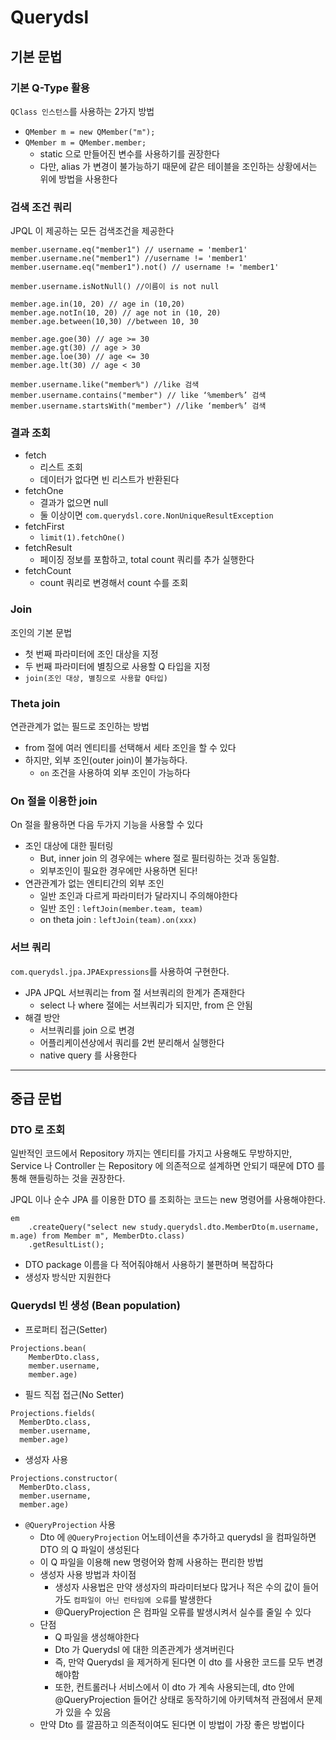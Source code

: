 # Querydsl

## 기본 문법

### 기본 Q-Type 활용

`QClass 인스턴스`를 사용하는 2가지 방법
- `QMember m = new QMember("m");`
- `QMember m = QMember.member;`
  - static 으로 만들어진 변수를 사용하기를 권장한다
  - 다만, alias 가 변경이 불가능하기 때문에 같은 테이블을 조인하는 상황에서는 위에 방법을 사용한다

### 검색 조건 쿼리

JPQL 이 제공하는 모든 검색조건을 제공한다
```
member.username.eq("member1") // username = 'member1'
member.username.ne("member1") //username != 'member1'
member.username.eq("member1").not() // username != 'member1'

member.username.isNotNull() //이름이 is not null

member.age.in(10, 20) // age in (10,20)
member.age.notIn(10, 20) // age not in (10, 20)
member.age.between(10,30) //between 10, 30

member.age.goe(30) // age >= 30
member.age.gt(30) // age > 30
member.age.loe(30) // age <= 30
member.age.lt(30) // age < 30

member.username.like("member%") //like 검색
member.username.contains("member") // like ‘%member%’ 검색
member.username.startsWith("member") //like ‘member%’ 검색
```

### 결과 조회

- fetch
  - 리스트 조회
  - 데이터가 없다면 빈 리스트가 반환된다
- fetchOne
  - 결과가 없으면 null
  - 둘 이상이면 `com.querydsl.core.NonUniqueResultException`
- fetchFirst
  - `limit(1).fetchOne()`
- fetchResult
  - 페이징 정보를 포함하고, total count 쿼리를 추가 실행한다
- fetchCount
  - count 쿼리로 변경해서 count 수를 조회

### Join

조인의 기본 문법

- 첫 번째 파라미터에 조인 대상을 지정
- 두 번째 파라미터에 별칭으로 사용할 Q 타입을 지정
- `join(조인 대상, 별칭으로 사용할 Q타입)`

### Theta join

연관관계가 없는 필드로 조인하는 방법

- from 절에 여러 엔티티를 선택해서 세타 조인을 할 수 있다
- 하지만, 외부 조인(outer join)이 불가능하다.
  - `on` 조건을 사용하여 외부 조인이 가능하다

### On 절을 이용한 join

On 절을 활용하면 다음 두가지 기능을 사용할 수 있다

- 조인 대상에 대한 필터링
  - But, inner join 의 경우에는 where 절로 필터링하는 것과 동일함.
  - 외부조인이 필요한 경우에만 사용하면 된다!
- 연관관계가 없는 엔티티간의 외부 조인
  - 일반 조인과 다르게 파라미터가 달라지니 주의해야한다
  - 일반 조인 : `leftJoin(member.team, team)`
  - on theta join : `leftJoin(team).on(xxx)`

### 서브 쿼리

`com.querydsl.jpa.JPAExpressions`를 사용하여 구현한다.

- JPA JPQL 서브쿼리는 from 절 서브쿼리의 한계가 존재한다
  - select 나 where 절에는 서브쿼리가 되지만, from 은 안됨
- 해결 방안
  - 서브쿼리를 join 으로 변경
  - 어플리케이션상에서 쿼리를 2번 분리해서 실행한다
  - native query 를 사용한다

---

## 중급 문법

### DTO 로 조회

일반적인 코드에서 Repository 까지는 엔티티를 가지고 사용해도 무방하지만,
Service 나 Controller 는 Repository 에 의존적으로 설계하면 안되기 때문에 DTO 를 통해 핸들링하는 것을 권장한다. 

JPQL 이나 순수 JPA 를 이용한 DTO 를 조회하는 코드는 new 명령어를 사용해야한다.
```text
em
    .createQuery("select new study.querydsl.dto.MemberDto(m.username, m.age) from Member m", MemberDto.class)
    .getResultList();
```
- DTO package 이름을 다 적어줘야해서 사용하기 불편하며 복잡하다
- 생성자 방식만 지원한다

### Querydsl 빈 생성 (Bean population)

- 프로퍼티 접근(Setter)
```text
Projections.bean(
    MemberDto.class,
    member.username,
    member.age)
```
- 필드 직접 접근(No Setter)
```text
Projections.fields(
  MemberDto.class,
  member.username,
  member.age)
```
- 생성자 사용
```text
Projections.constructor(
  MemberDto.class,
  member.username,
  member.age)
```
- `@QueryProjection` 사용
  - Dto 에 `@QueryProjection` 어노테이션을 추가하고 querydsl 을 컴파일하면 DTO 의 Q 파일이 생성된다
  - 이 Q 파일을 이용해 new 명령어와 함께 사용하는 편리한 방법
  - 생성자 사용 방법과 차이점
    - 생성자 사용법은 만약 생성자의 파라미터보다 많거나 적은 수의 값이 들어가도 `컴파일이 아닌 런타임에 오류`를 발생한다
    - @QueryProjection 은 컴파일 오류를 발생시켜서 실수를 줄일 수 있다
  - 단점
    - Q 파일을 생성해야한다
    - Dto 가 Querydsl 에 대한 의존관계가 생겨버린다
    - 즉, 만약 Querydsl 을 제거하게 된다면 이 dto 를 사용한 코드를 모두 변경해야함
    - 또한, 컨트롤러나 서비스에서 이 dto 가 계속 사용되는데, dto 안에 @QueryProjection 들어간 상태로 동작하기에 아키텍쳐적 관점에서 문제가 있을 수 있음
  - 만약 Dto 를 깔끔하고 의존적이여도 된다면 이 방법이 가장 좋은 방법이다